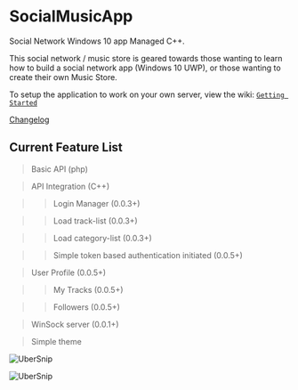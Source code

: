 # SocialMusicApp
Social Network Windows 10 app Managed C++.

This social network / music store is geared towards those wanting to learn how to build a social network app (Windows 10 UWP), or those wanting to create their own Music Store.


To setup the application to work on your own server, view the wiki: [`Getting Started`](https://github.com/UberSnip/SocialMusicApp/wiki/Getting-started) 

[Changelog](https://github.com/UberSnip/SocialMusicApp/blob/master/Changelog.md)

## Current Feature List
> Basic API (php)

> API Integration (C++)

>> Login Manager (0.0.3+)

>> Load track-list (0.0.3+)

>> Load category-list (0.0.3+)

>> Simple token based authentication initiated (0.0.5+)

> User Profile (0.0.5+)

>> My Tracks (0.0.5+)

>> Followers (0.0.5+)

> WinSock server  (0.0.1+)

> Simple theme

![UberSnip](http://api.ubersnip.com/ubs-app-0.0.4.gif)

![UberSnip](http://api.ubersnip.com/ubs-app-0.0.7.gif)
